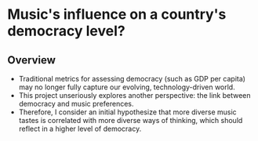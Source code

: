 # Music's influence on a country's democracy level?

## Overview
- Traditional metrics for assessing democracy (such as GDP per capita) may no longer fully capture our evolving, technology-driven world.
- This project unseriously explores another perspective: the link between democracy and music preferences.
- Therefore, I consider an initial hypothesize that more diverse music tastes is correlated with more diverse ways of thinking, which should reflect in a higher level of democracy.




